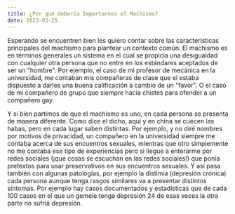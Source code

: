 ```yaml
---
title: ¿Por qué debería Importarnos el Machismo?
date: 2023-03-25
---
```


Esperando se encuentren bien les quiero contar sobre las características principales del machismo para plantear un contexto común. El machismo es en términos generales un sistema 
en el cual se propicia una desigualdad con cualquier otra persona que no entre en los estándares aceptados de ser un "hombre". Por ejemplo, el caso de mi profesor de mecánica en la universidad, me contaban
mis compañeras de clase que el estaba dispuesto a darles una buena calificación a cambio de un "favor". O el caso de mi compañero de grupo que siempre hacía chistes
para ofender a un compañero gay. 

Y si bien partimos de que el machismo es uno, en cada persona se presenta de manera diferente. Como dice el dicho, aquí y en china se cuecen las habas, pero en cada lugar saben
distintas. Por ejemplo, y no diré nombres por motivos de privacidad, un compañero en la universidad siempre me contaba acerca de sus encuentros sexuales, mientras que otro 
simplemente no me contaba ese tipo de experiencias pero si llegue a enterarme por redes sociales (¡que cosas se escuchan en las redes sociales!) que ponía pretextos para 
usar preservativos en sus encuentros sexuales. Y así pasa también con algunas patologías, por ejemplo la distimia (depresión crónica) cada persona aunque tenga rasgos similares
va a presentar distintos síntomas. Por ejemplo hay casos documentados y estadísticas que de cada 100 casos en el que un gemele tenga depresión 24 de esas veces la otra parte
no sufriá depresión.
